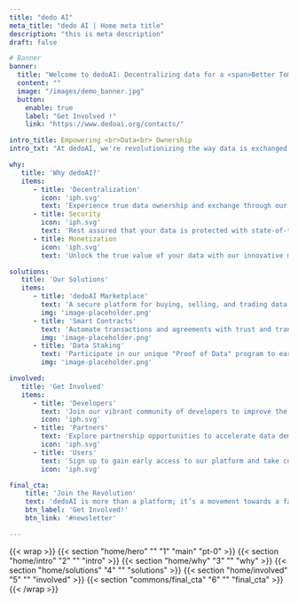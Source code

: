 ```yaml
---
title: "dedo AI"
meta_title: "dedo AI | Home meta title"
description: "this is meta description"
draft: false

# Banner
banner:
  title: "Welcome to dedoAI: Decentralizing data for a <span>Better Tomorrow<span>"
  content: ""
  image: "/images/demo_banner.jpg"
  button:
    enable: true
    label: "Get Involved !"
    link: "https://www.dedoai.org/contacts/"

intro_title: Empowering <br>Data<br> Ownership
intro_txt: "At dedoAI, we're revolutionizing the way data is exchanged, owned, and monetized. Utilizing blockchain technology, we're creating a world where data is accessible, secure, and rightfully owned by its creators. Join us on our mission to democratize data and empower individuals and businesses worldwide."

why:
   title: 'Why dedoAI?'
   items:
      - title: 'Decentralization'
        icon: 'iph.svg'
        text: 'Experience true data ownership and exchange through our decentralized platform.'
      - title: Security
        icon: 'iph.svg'
        text: 'Rest assured that your data is protected with state-of-the-art blockchain security.'
      - title: Monetization
        icon: 'iph.svg'
        text: 'Unlock the true value of your data with our innovative monetization mechanisms.'

solutions:
   title: 'Our Solutions'
   items:
      - title: 'dedoAI Marketplace'
        text: 'A secure platform for buying, selling, and trading data with ease.'
        img: 'image-placeholder.png'
      - title: 'Smart Contracts'
        text: 'Automate transactions and agreements with trust and transparency.'
        img: 'image-placeholder.png'
      - title: 'Data Staking'
        text: 'Participate in our unique "Proof of Data" program to earn rewards for contributing data.'
        img: 'image-placeholder.png'

involved:
   title: 'Get Involved'
   items:
      - title: 'Developers'
        text: 'Join our vibrant community of developers to improve the dedoAI ecosystem.'
        icon: 'iph.svg'
      - title: 'Partners'
        text: 'Explore partnership opportunities to accelerate data democratization.'
        icon: 'iph.svg'
      - title: 'Users'
        text: 'Sign up to gain early access to our platform and take control of your data today.'
        icon: 'iph.svg'

final_cta:
    title: 'Join the Revolution'
    text: 'dedoAI is more than a platform; it’s a movement towards a fairer, more transparent data economy. Be part of the change.'
    btn_label: 'Get Involved!'
    btn_link: '#newsletter'

---
```


{{< wrap >}}
{{< section "home/hero" "" "1" "main" "pt-0" >}}
{{< section "home/intro" "2" "" "intro" >}}
{{< section "home/why" "3" "" "why" >}}
{{< section "home/solutions" "4" "" "solutions" >}}
{{< section "home/involved" "5" "" "involved" >}} <!-- -->
{{< section "commons/final_cta" "6" "" "final_cta" >}}
{{< /wrap >}}

<!-- Sections to add:
### Latest News

Stay updated with the latest advancements, partnerships, and opportunities at dedoAI. [Link to News page](#)

### Featured Partners

- **Tech Innovations Ltd.**: 
- **Green Solutions Inc.**: 
- **HealthData Corp.**: 

### Contact Us

Have questions or ideas? We'd love to hear from you. [Link to Contact page](#)

-->
